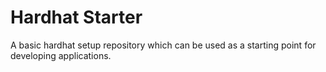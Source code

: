 # Hardhat Starter

A basic hardhat setup repository which can be used as a starting point for developing applications.